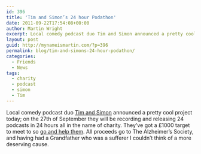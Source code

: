 ```yaml
---
id: 396
title: 'Tim and Simon’s 24 hour Podathon'
date: 2011-09-22T17:54:08+00:00
author: Martin Wright
excerpt: Local comedy podcast duo Tim and Simon announced a pretty cool project today; on the 27th of September they will be recording and releasing 24 podcasts in 24 hours all in the name of charity.
layout: post
guid: http://mynameismartin.com/?p=396
permalink: blog/tim-and-simons-24-hour-podathon/
categories:
  - Friends
  - News
tags:
  - charity
  - podcast
  - simon
  - Tim
---
```

Local comedy podcast duo [Tim and Simon](http://timandsimon.co.uk "Tim and Simon") announced a pretty cool project today; on the 27th of September they will be recording and releasing 24 podcasts in 24 hours all in the name of charity. They&#8217;ve got a £1000 target to meet to so [go and help them](http://timandsimon.co.uk/podathon). All proceeds go to The Alzheimer&#8217;s Society, and having had a Grandfather who was a sufferer I couldn&#8217;t think of a more deserving cause.